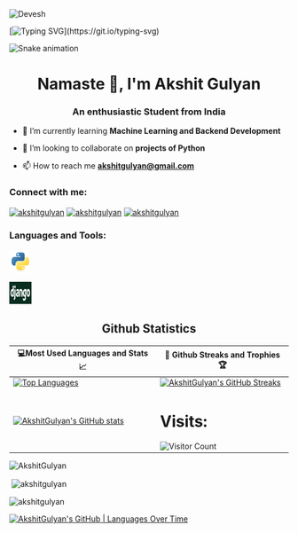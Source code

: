<img src="https://raw.githubusercontent.com/aemmadi/aemmadi/master/wave.gif" alt="Devesh" width="30px">
  
[![Typing SVG](https://readme-typing-svg.herokuapp.com?font=poppins&size=23&duration=4000&color=F714ED&lines=A+Passionate+FullStack+Developer;A+Passionate+Designer;Small+Time+Game+Creator.)](https://git.io/typing-svg)
</h1>
  
![Snake animation](https://github.com/deveshjoshi101/deveshjoshi101/blob/output/github-contribution-grid-snake.svg)
<h1 align="center">Namaste 🙏, I'm Akshit Gulyan</h1>
<h3 align="center">An enthusiastic Student from India</h3>

- 🌱 I’m currently learning **Machine Learning and Backend Development**

- 👯 I’m looking to collaborate on **projects of Python**

- 📫 How to reach me **akshitgulyan@gmail.com**

<h3 align="left">Connect with me:</h3>
<p align="left">
<a href="https://instagram.com/akshitgulyan" target="blank"><img align="center" src="https://raw.githubusercontent.com/rahuldkjain/github-profile-readme-generator/master/src/images/icons/Social/instagram.svg" alt="akshitgulyan" height="30" width="40" /></a>
<a href="https://www.hackerrank.com/akshitgulyan" target="blank"><img align="center" src="https://raw.githubusercontent.com/rahuldkjain/github-profile-readme-generator/master/src/images/icons/Social/hackerrank.svg" alt="akshitgulyan" height="30" width="40" /></a>
<a href="https://www.linkedin.com/in/akshitgulyan/" target="blank"><img align="center" src="https://raw.githubusercontent.com/rahuldkjain/github-profile-readme-generator/master/src/images/icons/Social/linked-in-alt.svg" alt="akshitgulyan" height="30" width="40" /></a>
</p>

<h3 align="left">Languages and Tools:</h3>
<p align="left"> <a href="https://www.python.org" target="_blank" rel="noreferrer"> <img src="https://raw.githubusercontent.com/devicons/devicon/master/icons/python/python-original.svg" alt="python" width="40" height="40"/> </a> </p> <p align="left"> <a href="https://www.python.org" target="_blank" rel="noreferrer"> <img src='https://github.com/AkshitGulyan/AkshitGulyan/blob/main/django-logo-negative.png' alt="python" width="40" height="40"/> </a> </p>

<h2 align="center">Github Statistics </h2>

|💻Most Used Languages and Stats 📈|🎯 Github Streaks and Trophies 🏆|
|-----------------------------------|----------------------------------|
|[![Top Languages](https://github-readme-stats.vercel.app/api/top-langs/?username=AkshitGulyan&show_icons=true&theme=midnight-purple&layout=compact&hide_title=true)](https://github.com/AkshitGulyan)|[![AkshitGulyan's GitHub Streaks](https://github-readme-streak-stats.herokuapp.com/?user=AkshitGulyan&theme=midnight-purple&hide_border=true)](https://github.com/AkshitGulyan)
|[![AkshitGulyan's GitHub stats](https://github-readme-stats.vercel.app/api?username=AkshitGulyan&show_icons=true&theme=ayu-mirage&hide_title=true)](https://github.com/AkshitGulyan)|<h1 >Visits: </h1> ![Visitor Count](https://profile-counter.glitch.me/AkshitGulyan/count.svg)

<p align="left"> <img src="https://komarev.com/ghpvc/?username=AkshitGulyan&label=Profile%20views&color=0e75b6&style=flat" alt="AkshitGulyan" /> </p>

<p>&nbsp;<img align="center" src="https://github-readme-stats.vercel.app/api?username=akshitgulyan&show_icons=true&locale=en" alt="akshitgulyan" /></p>

<p><img align="center" src="https://github-readme-streak-stats.herokuapp.com/?user=akshitgulyan&" alt="akshitgulyan" /></p>


[![AkshitGulyan's GitHub | Languages Over Time](https://stats.quine.sh/AkshitGulyan/languages-over-time?theme=light)](https://quine.sh)
